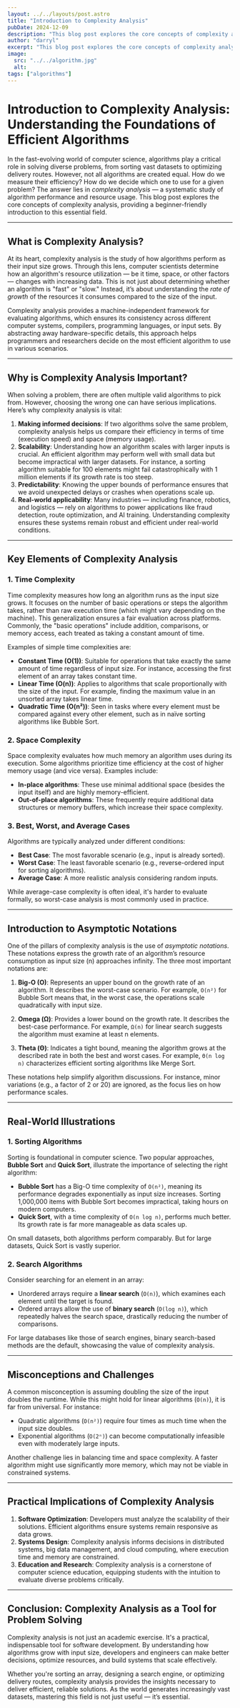 ```yaml
---
layout: ../../layouts/post.astro
title: "Introduction to Complexity Analysis"
pubDate: 2024-12-09
description: "This blog post explores the core concepts of complexity analysis, providing a beginner-friendly introduction to this essential field."
author: "darryl"
excerpt: "This blog post explores the core concepts of complexity analysis, providing a beginner-friendly introduction to this essential field."
image:
  src: "../../algorithm.jpg"
  alt:
tags: ["algorithms"]
---	
```

# Introduction to Complexity Analysis: Understanding the Foundations of Efficient Algorithms

In the fast-evolving world of computer science, algorithms play a critical role in solving diverse problems, from sorting vast datasets to optimizing delivery routes. However, not all algorithms are created equal. How do we measure their efficiency? How do we decide which one to use for a given problem? The answer lies in *complexity analysis* — a systematic study of algorithm performance and resource usage. This blog post explores the core concepts of complexity analysis, providing a beginner-friendly introduction to this essential field.

---

## What is Complexity Analysis?

At its heart, complexity analysis is the study of how algorithms perform as their input size grows. Through this lens, computer scientists determine how an algorithm's resource utilization — be it time, space, or other factors — changes with increasing data. This is not just about determining whether an algorithm is "fast" or "slow." Instead, it’s about understanding the *rate of growth* of the resources it consumes compared to the size of the input.

Complexity analysis provides a machine-independent framework for evaluating algorithms, which ensures its consistency across different computer systems, compilers, programming languages, or input sets. By abstracting away hardware-specific details, this approach helps programmers and researchers decide on the most efficient algorithm to use in various scenarios.

---

## Why is Complexity Analysis Important?

When solving a problem, there are often multiple valid algorithms to pick from. However, choosing the wrong one can have serious implications. Here’s why complexity analysis is vital:

1. **Making informed decisions**: If two algorithms solve the same problem, complexity analysis helps us compare their efficiency in terms of time (execution speed) and space (memory usage).
2. **Scalability**: Understanding how an algorithm scales with larger inputs is crucial. An efficient algorithm may perform well with small data but become impractical with larger datasets. For instance, a sorting algorithm suitable for 100 elements might fail catastrophically with 1 million elements if its growth rate is too steep.
3. **Predictability**: Knowing the upper bounds of performance ensures that we avoid unexpected delays or crashes when operations scale up.
4. **Real-world applicability**: Many industries — including finance, robotics, and logistics — rely on algorithms to power applications like fraud detection, route optimization, and AI training. Understanding complexity ensures these systems remain robust and efficient under real-world conditions.

---

## Key Elements of Complexity Analysis

### 1. **Time Complexity**
Time complexity measures how long an algorithm runs as the input size grows. It focuses on the number of basic operations or steps the algorithm takes, rather than raw execution time (which might vary depending on the machine). This generalization ensures a fair evaluation across platforms. Commonly, the "basic operations" include addition, comparisons, or memory access, each treated as taking a constant amount of time.

Examples of simple time complexities are:
- **Constant Time (O(1))**: Suitable for operations that take exactly the same amount of time regardless of input size. For instance, accessing the first element of an array takes constant time.
- **Linear Time (O(n))**: Applies to algorithms that scale proportionally with the size of the input. For example, finding the maximum value in an unsorted array takes linear time.
- **Quadratic Time (O(n²))**: Seen in tasks where every element must be compared against every other element, such as in naïve sorting algorithms like Bubble Sort.

### 2. **Space Complexity**
Space complexity evaluates how much memory an algorithm uses during its execution. Some algorithms prioritize time efficiency at the cost of higher memory usage (and vice versa). Examples include:
- **In-place algorithms**: These use minimal additional space (besides the input itself) and are highly memory-efficient.
- **Out-of-place algorithms**: These frequently require additional data structures or memory buffers, which increase their space complexity.

### 3. **Best, Worst, and Average Cases**
Algorithms are typically analyzed under different conditions:
- **Best Case**: The most favorable scenario (e.g., input is already sorted).
- **Worst Case**: The least favorable scenario (e.g., reverse-ordered input for sorting algorithms).
- **Average Case**: A more realistic analysis considering random inputs.

While average-case complexity is often ideal, it's harder to evaluate formally, so worst-case analysis is most commonly used in practice.

---

## Introduction to Asymptotic Notations

One of the pillars of complexity analysis is the use of *asymptotic notations*. These notations express the growth rate of an algorithm’s resource consumption as input size (n) approaches infinity. The three most important notations are:

1. **Big-O (O)**: Represents an upper bound on the growth rate of an algorithm. It describes the worst-case scenario. For example, `O(n²)` for Bubble Sort means that, in the worst case, the operations scale quadratically with input size.

2. **Omega (Ω)**: Provides a lower bound on the growth rate. It describes the best-case performance. For example, `Ω(n)` for linear search suggests the algorithm must examine at least n elements.

3. **Theta (Θ)**: Indicates a tight bound, meaning the algorithm grows at the described rate in both the best and worst cases. For example, `Θ(n log n)` characterizes efficient sorting algorithms like Merge Sort.

These notations help simplify algorithm discussions. For instance, minor variations (e.g., a factor of 2 or 20) are ignored, as the focus lies on how performance scales.

---

## Real-World Illustrations

### 1. **Sorting Algorithms**
Sorting is foundational in computer science. Two popular approaches, **Bubble Sort** and **Quick Sort**, illustrate the importance of selecting the right algorithm:
- **Bubble Sort** has a Big-O time complexity of `O(n²)`, meaning its performance degrades exponentially as input size increases. Sorting 1,000,000 items with Bubble Sort becomes impractical, taking hours on modern computers.
- **Quick Sort**, with a time complexity of `O(n log n)`, performs much better. Its growth rate is far more manageable as data scales up.

On small datasets, both algorithms perform comparably. But for large datasets, Quick Sort is vastly superior.

### 2. **Search Algorithms**
Consider searching for an element in an array:
- Unordered arrays require a **linear search** (`O(n)`), which examines each element until the target is found.
- Ordered arrays allow the use of **binary search** (`O(log n)`), which repeatedly halves the search space, drastically reducing the number of comparisons.

For large databases like those of search engines, binary search-based methods are the default, showcasing the value of complexity analysis.

---

## Misconceptions and Challenges

A common misconception is assuming doubling the size of the input doubles the runtime. While this might hold for linear algorithms (`O(n)`), it is far from universal. For instance:
- Quadratic algorithms (`O(n²)`) require four times as much time when the input size doubles.
- Exponential algorithms (`O(2ⁿ)`) can become computationally infeasible even with moderately large inputs.

Another challenge lies in balancing time and space complexity. A faster algorithm might use significantly more memory, which may not be viable in constrained systems.

---

## Practical Implications of Complexity Analysis

1. **Software Optimization**: Developers must analyze the scalability of their solutions. Efficient algorithms ensure systems remain responsive as data grows.
2. **Systems Design**: Complexity analysis informs decisions in distributed systems, big data management, and cloud computing, where execution time and memory are constrained.
3. **Education and Research**: Complexity analysis is a cornerstone of computer science education, equipping students with the intuition to evaluate diverse problems critically.

---

## Conclusion: Complexity Analysis as a Tool for Problem Solving

Complexity analysis is not just an academic exercise. It's a practical, indispensable tool for software development. By understanding how algorithms grow with input size, developers and engineers can make better decisions, optimize resources, and build systems that scale effectively.

Whether you're sorting an array, designing a search engine, or optimizing delivery routes, complexity analysis provides the insights necessary to deliver efficient, reliable solutions. As the world generates increasingly vast datasets, mastering this field is not just useful — it’s essential.